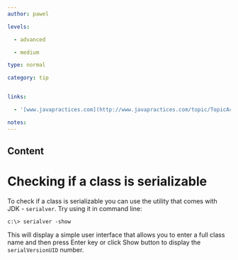 ```yaml
---
author: pawel

levels:

  - advanced

  - medium

type: normal

category: tip


links:

  - '[www.javapractices.com](http://www.javapractices.com/topic/TopicAction.do?Id=45){website}'

notes: 
---
```

## Content
# Checking if a class is serializable

To check if a class is serializable you can use the utility that comes with JDK - `serialver`. Try using it in command line:

```
c:\> serialver -show
```
This will display a simple user interface that allows you to enter a full class name and then press Enter key or click Show button to display the `serialVersionUID` number.

